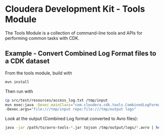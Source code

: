# Cloudera Development Kit - Tools Module

The Tools Module is a collection of command-line tools and APIs for performing common
tasks with CDK.

## Example - Convert Combined Log Format files to a CDK dataset

From the tools module, build with

```bash
mvn install
```

Then run with

```bash
cp src/test/resources/access_log.txt /tmp/input
mvn exec:java -Dexec.mainClass="com.cloudera.cdk.tools.CombinedLogFormatConverter" \
-Dexec.args="file:///tmp/input repo:file:///tmp/output logs"
```

Look at the output (Combined Log format converted to Avro files):

```bash
java -jar /path/to/avro-tools-*.jar tojson /tmp/output/logs/*.avro | head
```
